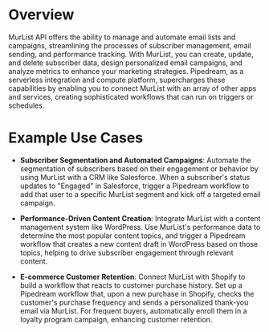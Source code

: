 # Overview

MurList API offers the ability to manage and automate email lists and campaigns, streamlining the processes of subscriber management, email sending, and performance tracking. With MurList, you can create, update, and delete subscriber data, design personalized email campaigns, and analyze metrics to enhance your marketing strategies. Pipedream, as a serverless integration and compute platform, supercharges these capabilities by enabling you to connect MurList with an array of other apps and services, creating sophisticated workflows that can run on triggers or schedules.

# Example Use Cases

- **Subscriber Segmentation and Automated Campaigns**: Automate the segmentation of subscribers based on their engagement or behavior by using MurList with a CRM like Salesforce. When a subscriber's status updates to "Engaged" in Salesforce, trigger a Pipedream workflow to add that user to a specific MurList segment and kick off a targeted email campaign.

- **Performance-Driven Content Creation**: Integrate MurList with a content management system like WordPress. Use MurList's performance data to determine the most popular content topics, and trigger a Pipedream workflow that creates a new content draft in WordPress based on those topics, helping to drive subscriber engagement through relevant content.

- **E-commerce Customer Retention**: Connect MurList with Shopify to build a workflow that reacts to customer purchase history. Set up a Pipedream workflow that, upon a new purchase in Shopify, checks the customer's purchase frequency and sends a personalized thank-you email via MurList. For frequent buyers, automatically enroll them in a loyalty program campaign, enhancing customer retention.
